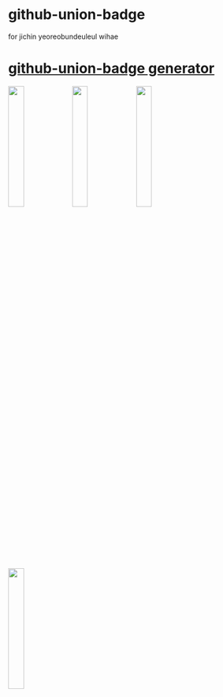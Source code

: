 # github-union-badge
for jichin yeoreobundeuleul wihae

# [github-union-badge generator](https://github-union-badge.vercel.app)

<img src="https://github-union-badge.vercel.app/api/v1?unionname=soongsil&username=Jadest&desc=Frontend Developer&url=https://github.com/Jadest13/github-union-badge" width="25%"/>
<img src="https://github-union-badge.vercel.app/api/v1?unionname=sungkyunkwan&username=Jadest&desc=Frontend Developer" width="25%"/>
<img src="https://github-union-badge.vercel.app/api/v1?unionname=korea&username=Jadest&desc=Frontend Developer&url=https://github.com/Jadest13/github-union-badge" width="25%"/>
<img src="https://github-union-badge.vercel.app/api/v1?unionname=hanyang&username=Jadest&desc=Frontend Developer&url=https://github.com/Jadest13/github-union-badge" width="25%"/>
